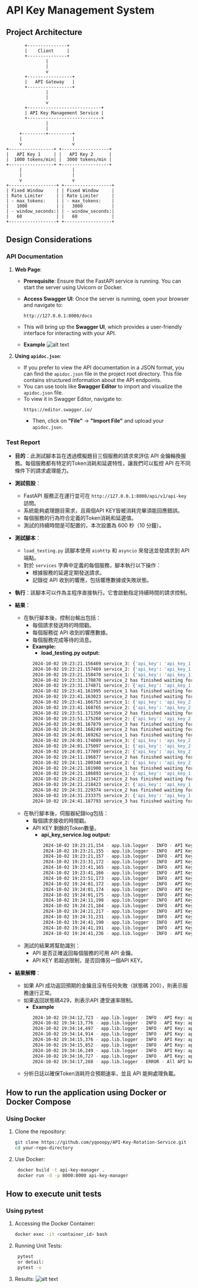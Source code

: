 # API Key Management System

## Project Architecture
```
       +---------------+
       |    Client     |
       +---------------+
               |
               |
               v
       +-----------------+
       |   API Gateway   |
       +-----------------+
               |
               |
               v
       +----------------------------+
       | API Key Management Service |
       +----------------------------+
               |
               |
     +---------+---------+
     |                   |
     v                   v
+-----------------+ +------------------+
|   API Key 1     | |   API Key 2      |
|  1000 tokens/min| |  3000 tokens/min |
+-----------------+ +------------------+
     |                   |
     |                   |
     v                   v
+------------------+ +------------------+
| Fixed Window     | | Fixed Window     |
| Rate Limiter     | | Rate Limiter     |
| - max_tokens:    | | - max_tokens:    |
|   1000           | |   3000           |
| - window_seconds:| | - window_seconds:|
|   60             | |   60             |
+------------------+ +------------------+

```
## Design Considerations
### API Documentation ###

1. **Web Page**:
   - **Prerequisite**: Ensure that the FastAPI service is running. You can start the server using Uvicorn or Docker.

   - **Access Swagger UI**: Once the server is running, open your browser and navigate to:
     ```
     http://127.0.0.1:8000/docs
     ```
   - This will bring up the **Swagger UI**, which provides a user-friendly interface for interacting with your API.
   - **Example**
   ![alt text](image/image_apidocs.png)

2. **Using `apidoc.json`**:
   - If you prefer to view the API documentation in a JSON format, you can find the `apidoc.json` file in the project root directory. This file contains structured information about the API endpoints.
   - You can use tools like **Swagger Editor**  to import and visualize the `apidoc.json` file.
   - To view it in Swagger Editor, navigate to:
     ```
     https://editor.swagger.io/
     ```
     - Then, click on **"File"** -> **"Import File"** and upload your `apidoc.json`.

### Test Report ###
- **目的**：此測試腳本旨在透過模擬題目三個服務的請求來評估 API 金鑰輪換服務。每個服務都有特定的Token消耗和延遲特性，讓我們可以監控 API 在不同條件下的請求處理能力。

- **測試假設**：
  - FastAPI 服務正在運行並可在 `http://127.0.0.1:8000/api/v1/api-key` 訪問。
  - 系統能夠處理題目需求，且兩個API KEY皆被消耗完畢須能回應錯誤。
  - 每個服務的行為符合定義的Token消耗和延遲值。
  - 測試的持續時間是可配置的，本次設置為 600 秒（10 分鐘）。

- **測試腳本**：
  - `load_testing.py` 該腳本使用 `aiohttp` 和 `asyncio` 來發送並發請求到   API 端點。
  - 對於 `services` 字典中定義的每個服務，腳本執行以下操作：
    - 根據服務的延遲定期發送請求。
    - 記錄從 API 收到的響應，包括響應數據或失敗狀態。

- **執行**：該腳本可以作為主程序直接執行。它會啟動指定持續時間的請求控制。

- **結果**：
  - 在執行腳本後，控制台輸出包括：
    - 每個請求發送時的時間戳。
    - 每個服務從 API 收到的響應數據。
    - 每個服務完成等待的消息。
    - **Example:**
        - **load_testing.py output:**
        ```bash
        2024-10-02 19:23:21.156469 service_3: {'api_key': 'api_key_1'}
        2024-10-02 19:23:21.157469 service_2: {'api_key': 'api_key_1'}
        2024-10-02 19:23:21.158470 service_1: {'api_key': 'api_key_1'}
        2024-10-02 19:23:31.170870 service_2 has finished waiting for 10 seconds.
        2024-10-02 19:23:31.174871 service_2: {'api_key': 'api_key_1'}
        2024-10-02 19:23:41.161995 service_1 has finished waiting for 20 seconds.
        2024-10-02 19:23:41.163023 service_2 has finished waiting for 10 seconds.
        2024-10-02 19:23:41.166753 service_1: {'api_key': 'api_key_2'}
        2024-10-02 19:23:41.168765 service_2: {'api_key': 'api_key_2'}
        2024-10-02 19:23:51.171350 service_2 has finished waiting for 10 seconds.
        2024-10-02 19:23:51.175268 service_2: {'api_key': 'api_key_2'}
        2024-10-02 19:24:01.167879 service_3 has finished waiting for 40 seconds.
        2024-10-02 19:24:01.168249 service_2 has finished waiting for 10 seconds.
        2024-10-02 19:24:01.169262 service_1 has finished waiting for 20 seconds.
        2024-10-02 19:24:01.174089 service_3: {'api_key': 'api_key_2'}
        2024-10-02 19:24:01.175097 service_1: {'api_key': 'api_key_2'}
        2024-10-02 19:24:01.177097 service_2: {'api_key': 'api_key_2'}
        2024-10-02 19:24:11.196877 service_2 has finished waiting for 10 seconds.
        2024-10-02 19:24:11.200340 service_2: {'api_key': 'api_key_2'}
        2024-10-02 19:24:21.181900 service_1 has finished waiting for 20 seconds.
        2024-10-02 19:24:21.186893 service_1: {'api_key': 'api_key_1'}
        2024-10-02 19:24:21.213427 service_2 has finished waiting for 10 seconds.
        2024-10-02 19:24:21.218423 service_2: {'api_key': 'api_key_1'}
        2024-10-02 19:24:31.229374 service_2 has finished waiting for 10 seconds.
        2024-10-02 19:24:31.233375 service_2: {'api_key': 'api_key_1'}
        2024-10-02 19:24:41.187793 service_3 has finished waiting for 40 seconds.   
        ```
  - 在執行腳本後，伺服器紀錄log包括：
    - 每個請求接收的時間戳。
    - API KEY 剩餘的Token數量。        
        - **api_key_service.log output:**
        ```bash
            2024-10-02 19:23:21,154 - app.lib.logger - INFO - API Key: api_key_1 - Remaining Tokens: 500
            2024-10-02 19:23:21,155 - app.lib.logger - INFO - API Key: api_key_1 - Remaining Tokens: 400
            2024-10-02 19:23:21,157 - app.lib.logger - INFO - API Key: api_key_1 - Remaining Tokens: 100
            2024-10-02 19:23:31,172 - app.lib.logger - INFO - API Key: api_key_1 - Remaining Tokens: 0
            2024-10-02 19:23:41,165 - app.lib.logger - INFO - API Key: api_key_2 - Remaining Tokens: 2700
            2024-10-02 19:23:41,166 - app.lib.logger - INFO - API Key: api_key_2 - Remaining Tokens: 2600
            2024-10-02 19:23:51,173 - app.lib.logger - INFO - API Key: api_key_2 - Remaining Tokens: 2500
            2024-10-02 19:24:01,172 - app.lib.logger - INFO - API Key: api_key_2 - Remaining Tokens: 2000
            2024-10-02 19:24:01,174 - app.lib.logger - INFO - API Key: api_key_2 - Remaining Tokens: 1700
            2024-10-02 19:24:01,175 - app.lib.logger - INFO - API Key: api_key_2 - Remaining Tokens: 1600
            2024-10-02 19:24:11,198 - app.lib.logger - INFO - API Key: api_key_2 - Remaining Tokens: 1500
            2024-10-02 19:24:21,184 - app.lib.logger - INFO - API Key: api_key_1 - Remaining Tokens: 700
            2024-10-02 19:24:21,217 - app.lib.logger - INFO - API Key: api_key_1 - Remaining Tokens: 600
            2024-10-02 19:24:31,231 - app.lib.logger - INFO - API Key: api_key_1 - Remaining Tokens: 500
            2024-10-02 19:24:41,190 - app.lib.logger - INFO - API Key: api_key_1 - Remaining Tokens: 0
            2024-10-02 19:24:41,191 - app.lib.logger - INFO - API Key: api_key_2 - Remaining Tokens: 2700
            2024-10-02 19:24:41,236 - app.lib.logger - INFO - API Key: api_key_2 - Remaining Tokens: 2600
  - 測試的結果將幫助識別：
    - API 是否正確返回每個服務的可用 API 金鑰。
    - API KEY 若超過限制，是否回傳另一個API KEY。

- **結果解釋**：
  - 如果 API 成功返回預期的金鑰且沒有任何失敗（狀態碼 200），則表示服務運行正常。
  - 如果返回狀態碼429，則表示API 遭受速率限制。
    - **Example**
        ```bash
        2024-10-02 19:34:12,723 - app.lib.logger - INFO - API Key: api_key_1 - Remaining Tokens: 500
        2024-10-02 19:34:13,776 - app.lib.logger - INFO - API Key: api_key_1 - Remaining Tokens: 0
        2024-10-02 19:34:14,497 - app.lib.logger - INFO - API Key: api_key_2 - Remaining Tokens: 2500
        2024-10-02 19:34:14,914 - app.lib.logger - INFO - API Key: api_key_2 - Remaining Tokens: 2000
        2024-10-02 19:34:15,376 - app.lib.logger - INFO - API Key: api_key_2 - Remaining Tokens: 1500
        2024-10-02 19:34:15,852 - app.lib.logger - INFO - API Key: api_key_2 - Remaining Tokens: 1000
        2024-10-02 19:34:16,249 - app.lib.logger - INFO - API Key: api_key_2 - Remaining Tokens: 500
        2024-10-02 19:34:16,727 - app.lib.logger - INFO - API Key: api_key_2 - Remaining Tokens: 0
        2024-10-02 19:34:17,268 - app.lib.logger - ERROR - All API keys have reached their rate limits.
  - 分析日誌以確保Token消耗符合預期速率，並且 API 能夠處理負載。

## How to run the application using Docker or Docker Compose

### Using Docker

1. Clone the repository:
   ```bash
   git clone https://github.com/yqooopy/API-Key-Rotation-Service.git
   cd your-repo-directory
2. Use Docker:
   ```bash
    docker build -t api-key-manager .
    docker run -d -p 8000:8000 api-key-manager
## How to execute unit tests

### Using pytest

1. Accessing the Docker Container:
   ```bash
   docker exec -it <container_id> bash
2. Running Unit Tests:
   ```bash
    pytest
    or detail:
    pytest -v
3. Results:
    ![alt text](/image/image_pytest.png)